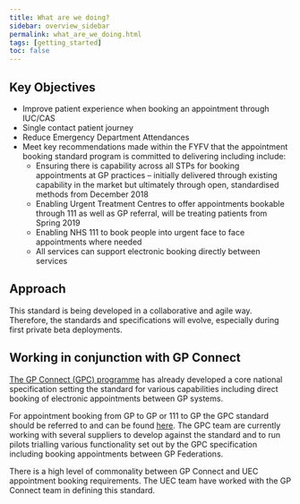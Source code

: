 ```yaml
---
title: What are we doing?
sidebar: overview_sidebar
permalink: what_are_we_doing.html
tags: [getting_started]
toc: false
---
```


## Key Objectives
* Improve patient experience when booking an appointment through IUC/CAS
* Single contact patient journey
* Reduce Emergency Department Attendances
* Meet key recommendations made within the FYFV that the appointment booking standard program is committed to delivering including include:
  * Ensuring there is capability across all STPs for booking appointments at GP practices – initially delivered through existing capability in the market but ultimately through open, standardised methods from December 2018
  * Enabling Urgent Treatment Centres to offer appointments bookable through 111 as well as GP referral, will be treating patients from Spring 2019
  * Enabling NHS 111 to book people into urgent face to face appointments where needed
  * All services can support electronic booking directly between services

## Approach
This standard is being developed in a collaborative and agile way. Therefore, the standards and specifications will evolve, especially during first private beta deployments.

## Working in conjunction with GP Connect
<a href="https://developer.nhs.uk/library/interoperability/gp-connect" target="_blank">The GP Connect (GPC) programme</a> has already developed a core national specification setting the standard for various capabilities including direct booking of electronic appointments between GP systems. 

For appointment booking from GP to GP or 111 to GP the GPC standard should be referred to and can be found <a href="https://nhsconnect.github.io/gpconnect/" target="_blank">here</a>.
The GPC team are currently working with several suppliers to develop against the standard and to run pilots trialling various functionality set out by the GPC specification including booking appointments between GP Federations.

There is a high level of commonality between GP Connect and UEC appointment booking requirements. The UEC team have worked with the GP Connect team in defining this standard.
